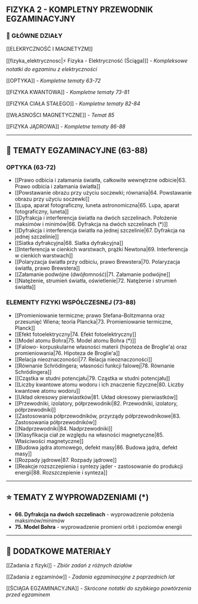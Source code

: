 ## FIZYKA 2 - KOMPLETNY PRZEWODNIK EGZAMINACYJNY

### 📖 GŁÓWNE DZIAŁY

[[ELEKRYCZNOŚĆ I MAGNETYZM]]

[[fizyka_elektrycznosc|⚡ Fizyka - Elektryczność (Ściąga)]] - *Kompleksowe notatki do egzaminu z elektryczności*

[[OPTYKA]] - *Kompletne tematy 63-72*

[[FIZYKA KWANTOWA]] - *Kompletne tematy 73-81*

[[FIZYKA CIAŁA STAŁEGO]] - *Kompletne tematy 82-84*

[[WŁASNOŚCI MAGNETYCZNE]] - *Temat 85*

[[FIZYKA JĄDROWA]] - *Kompletne tematy 86-88*

---

## 🎯 TEMATY EGZAMINACYJNE (63-88)

### OPTYKA (63-72)
- [[Prawo odbicia i załamania światła, całkowite wewnętrzne odbicie|63. Prawo odbicia i załamania światła]]
- [[Powstawanie obrazu przy użyciu soczewki; równania|64. Powstawanie obrazu przy użyciu soczewki]]
- [[Lupa, aparat fotograficzny, luneta astronomiczna|65. Lupa, aparat fotograficzny, luneta]]
- [[Dyfrakcja i interferencja światła na dwóch szczelinach. Położenie maksimów i minimów|66. Dyfrakcja na dwóch szczelinach (*)]]
- [[Dyfrakcja i interferencja światła na jednej szczelinie|67. Dyfrakcja na jednej szczelinie]]
- [[Siatka dyfrakcyjna|68. Siatka dyfrakcyjna]]
- [[Interferencja w cienkich warstwach, prążki Newtona|69. Interferencja w cienkich warstwach]]
- [[Polaryzacja światła przy odbiciu, prawo Brewstera|70. Polaryzacja światła, prawo Brewstera]]
- [[Załamanie podwójne (dwójłomność)|71. Załamanie podwójne]]
- [[Natężenie, strumień światła, oświetlenie|72. Natężenie i strumień światła]]

### ELEMENTY FIZYKI WSPÓŁCZESNEJ (73-88)
- [[Promieniowanie termiczne; prawo Stefana-Boltzmanna oraz przesunięć Wiena; teoria Plancka|73. Promieniowanie termiczne, Planck]]
- [[Efekt fotoelektryczny|74. Efekt fotoelektryczny]]
- [[Model atomu Bohra|75. Model atomu Bohra (*)]]
- [[Falowo- korpuskularne własności materii (hipoteza de Broglie'a) oraz promieniowania|76. Hipoteza de Broglie'a]]
- [[Relacja nieoznaczoności|77. Relacja nieoznaczoności]]
- [[Równanie Schrödingera; własności funkcji falowej|78. Równanie Schrödingera]]
- [[Cząstka w studni potencjału|79. Cząstka w studni potencjału]]
- [[Liczby kwantowe atomu wodoru i ich znaczenie fizyczne|80. Liczby kwantowe atomu wodoru]]
- [[Układ okresowy pierwiastków|81. Układ okresowy pierwiastków]]
- [[Przewodniki, izolatory, półprzewodniki|82. Przewodniki, izolatory, półprzewodniki]]
- [[Zastosowania półprzewodników, przyrządy półprzewodnikowe|83. Zastosowania półprzewodników]]
- [[Nadprzewodniki|84. Nadprzewodniki]]
- [[Klasyfikacja ciał ze względu na własności magnetyczne|85. Właściwości magnetyczne]]
- [[Budowa jądra atomowego, defekt masy|86. Budowa jądra, defekt masy]]
- [[Rozpady jądrowe|87. Rozpady jądrowe]]
- [[Reakcje rozszczepienia i syntezy jąder - zastosowanie do produkcji energii|88. Rozszczepienie i synteza]]

---

## ⭐ TEMATY Z WYPROWADZENIAMI (*)
- **66. Dyfrakcja na dwóch szczelinach** - wyprowadzenie położenia maksimów/minimów
- **75. Model Bohra** - wyprowadzenie promieni orbit i poziomów energii

---

## 📝 DODATKOWE MATERIAŁY

[[Zadania z fizyki]] - *Zbiór zadań z różnych działów*

[[Zadania z egzaminów]] - *Zadania egzaminacyjne z poprzednich lat*

[[ŚCIĄGA EGZAMINACYJNA]] - *Skrócone notatki do szybkiego powtórzenia przed egzaminem*





